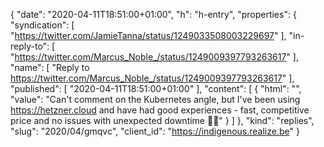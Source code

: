 {
  "date": "2020-04-11T18:51:00+01:00",
  "h": "h-entry",
  "properties": {
    "syndication": [
      "https://twitter.com/JamieTanna/status/1249033508003229697"
    ],
    "in-reply-to": [
      "https://twitter.com/Marcus_Noble_/status/1249009397793263617"
    ],
    "name": [
      "Reply to https://twitter.com/Marcus_Noble_/status/1249009397793263617"
    ],
    "published": [
      "2020-04-11T18:51:00+01:00"
    ],
    "content": [
      {
        "html": "",
        "value": "Can't comment on the Kubernetes angle, but I've been using https://hetzner.cloud and have had good experiences - fast, competitive price and no issues with unexpected downtime 👍🏽"
      }
    ]
  },
  "kind": "replies",
  "slug": "2020/04/gmqvc",
  "client_id": "https://indigenous.realize.be"
}
